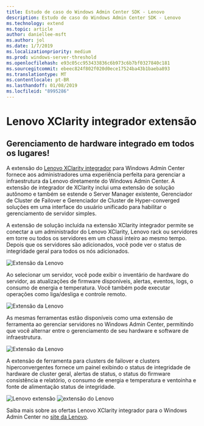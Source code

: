 ```yaml
---
title: Estudo de caso do Windows Admin Center SDK - Lenovo
description: Estudo de caso do Windows Admin Center SDK - Lenovo
ms.technology: extend
ms.topic: article
author: daniellee-msft
ms.author: jol
ms.date: 1/7/2019
ms.localizationpriority: medium
ms.prod: windows-server-threshold
ms.openlocfilehash: e93c05cc953433836c6b973c6b7bf0327840c181
ms.sourcegitcommit: ebeec824f802f020d0ece17524ba43b1baeba893
ms.translationtype: MT
ms.contentlocale: pt-BR
ms.lasthandoff: 01/08/2019
ms.locfileid: "8995286"
---
```

# Lenovo XClarity integrador extensão

## Gerenciamento de hardware integrado em todos os lugares!

A extensão do [Lenovo XClarity integrador](https://www.lenovo.com/us/en/data-center/software/systems-management/XClarity-Integrator/p/WMD00000370) para Windows Admin Center fornece aos administradores uma experiência perfeita para gerenciar a infraestrutura da Lenovo diretamente do Windows Admin Center. A extensão de integrador de XClarity inclui uma extensão de solução autônomo e também se estende o Server Manager existente, Gerenciador de Cluster de Failover e Gerenciador de Cluster de Hyper-converged soluções em uma interface do usuário unificado para habilitar o gerenciamento de servidor simples. 

A extensão de solução incluída na extensão XClarity integrador permite se conectar a um administrador do Lenovo XClarity, Lenovo rack ou servidores em torre ou todos os servidores em um chassi inteiro ao mesmo tempo. Depois que os servidores são adicionados, você pode ver o status de integridade geral para todos os nós adicionados.

![Extensão da Lenovo](../../media/extend-case-study-lenovo/lenovo-1.png)

Ao selecionar um servidor, você pode exibir o inventário de hardware do servidor, as atualizações de firmware disponíveis, alertas, eventos, logs, o consumo de energia e temperatura. Você também pode executar operações como liga/desliga e controle remoto.

![Extensão da Lenovo](../../media/extend-case-study-lenovo/lenovo-2.png)

As mesmas ferramentas estão disponíveis como uma extensão de ferramenta ao gerenciar servidores no Windows Admin Center, permitindo que você alternar entre o gerenciamento de seu hardware e software de infraestrutura.

![Extensão da Lenovo](../../media/extend-case-study-lenovo/lenovo-3.png)

A extensão de ferramenta para clusters de failover e clusters hiperconvergentes fornece um painel exibindo o status de integridade de hardware de cluster geral, alertas de status, o status do firmware consistência e relatório, o consumo de energia e temperatura e ventoinha e fonte de alimentação status de integridade.

![Lenovo extensão](../../media/extend-case-study-lenovo/lenovo-4.png)
![extensão do Lenovo](../../media/extend-case-study-lenovo/lenovo-5.png)

Saiba mais sobre as ofertas Lenovo XClarity integrador para o Windows Admin Center no [site da Lenovo](https://support.lenovo.com/us/en/solutions/ht507549).